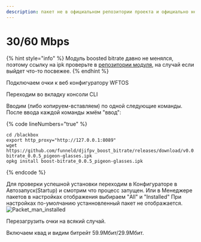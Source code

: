 ```yaml
---
description: пакет не в официальном репозитории проекта и официально не поддерживается
---
```


# 30/60 Mbps

{% hint style="info" %}
Модуль boosted bitrate давно не менялся, поэтому ссылку на ipk проверьте в [репозитории модуля](https://github.com/funneld/djifpv\_boost\_bitrate/releases/), на случай если выйдет что-то посвежее.
{% endhint %}

Подключаем очки к веб конфигуратору WFTOS

Переходим во вкладку консоли CLI

Вводим (либо копируем-вставляем) по одной следующие команды. После ввода каждой команды жмём "ввод":

{% code lineNumbers="true" %}
```
cd /blackbox
export http_proxy="http://127.0.0.1:8089"
wget https://github.com/funneld/djifpv_boost_bitrate/releases/download/v0.0.5/boost-bitrate_0.0.5_pigeon-glasses.ipk
opkg install boost-bitrate_0.0.5_pigeon-glasses.ipk
```
{% endcode %}

Для проверки успешной установки переходим в Конфигураторе в Автозапуск(Startup) и смотрим что процесс запущен. Или в Менеджере пакетов в настройках отображения выбираем "All" и "Installed"  При настройках по-умолчанию устанновленный пакет не отображается. 
![Packet_man_installed](https://user-images.githubusercontent.com/120513139/216817556-08994db6-a90a-4270-adf0-eb0f4bb09957.jpg)

Перезагрузить очки на всякий случай.

Включаем квад и видим битрейт 59.9Мбит/29.9Мбит.
